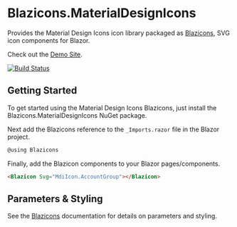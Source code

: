 # Blazicons.MaterialDesignIcons
Provides the Material Design Icons icon library packaged as [Blazicons](https://github.com/kyleherzog/Blazicons), SVG icon components for Blazor.

Check out the [Demo Site](http://blazicons.com).

[![Build Status](https://dev.azure.com/kyleherzog/Blazicons/_apis/build/status/Blazicons.MaterialDesignIcons?branchName=main)](https://dev.azure.com/kyleherzog/Blazicons/_build/latest?definitionId=22&branchName=main)

## Getting Started
To get started using the Material Design Icons Blazicons, just install the Blazicons.MaterialDesignIcons NuGet package.

Next add the Blazicons reference to the `_Imports.razor` file in the Blazor project.

```csharp
@using Blazicons
```

Finally, add the Blazicon components to your Blazor pages/components.
```html
<Blazicon Svg="MdiIcon.AccountGroup"></Blazicon>
```

## Parameters & Styling
See the [Blazicons](https://github.com/kyleherzog/Blazicons) documentation for details on parameters and styling.